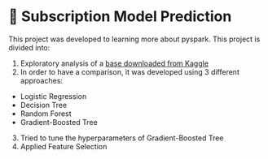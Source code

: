 # 🔔 Subscription Model Prediction
This project was developed to learning more about pyspark.
This project is divided into:
1. Exploratory analysis of a [base downloaded from Kaggle]([https://www.kaggle.com/datasets/mlg-ulb/creditcardfraud/](https://www.kaggle.com/code/hassanamin/exploring-banking-data-using-pyspark))
2. In order to have a comparison, it was developed using 3 different approaches:
- Logistic Regression
- Decision Tree
- Random Forest
- Gradient-Boosted Tree
3. Tried to tune the hyperparameters of Gradient-Boosted Tree
4. Applied Feature Selection

